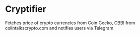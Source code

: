 # Cryptifier

Fetches price of crypto currencies from Coin Gecko, CBBI from colintalkscrypto.com and notifies users via Telegram.